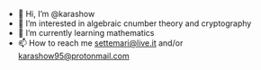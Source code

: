 - 👋 Hi, I’m @karashow
- 👀 I’m interested in algebraic cnumber theory and cryptography
- 🌱 I’m currently learning mathematics
- 📫 How to reach me settemari@live.it and/or karashow95@protonmail.com

<!---
karashow/karashow is a ✨ special ✨ repository because its `README.md` (this file) appears on your GitHub profile.
You can click the Preview link to take a look at your changes.
--->
